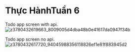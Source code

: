 # Thực HànhTuần 6
Todo app screen with api.
![z3780432619663_8009005d4dba48b0e41617da0947f34b](https://user-images.githubusercontent.com/65230195/194538784-adcbb3d3-05c1-4ca7-8248-5ab9c2223fff.jpg)

Todo app screen no api.
![z3780432617720_94045988356118826ef1e81f883945d2](https://user-images.githubusercontent.com/65230195/194538794-f9e3541e-e555-4239-8460-2fda93f37585.jpg)
